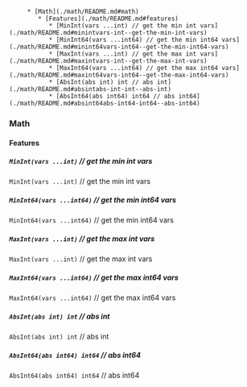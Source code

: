 <!--ts-->
         * [Math](./math/README.md#math)
            * [Features](./math/README.md#features)
               * [MinInt(vars ...int) // get the min int vars](./math/README.md#minintvars-int--get-the-min-int-vars)
               * [MinInt64(vars ...int64) // get the min int64 vars](./math/README.md#minint64vars-int64--get-the-min-int64-vars)
               * [MaxInt(vars ...int) // get the max int vars](./math/README.md#maxintvars-int--get-the-max-int-vars)
               * [MaxInt64(vars ...int64) // get the max int64 vars](./math/README.md#maxint64vars-int64--get-the-max-int64-vars)
               * [AbsInt(abs int) int // abs int](./math/README.md#absintabs-int-int--abs-int)
               * [AbsInt64(abs int64) int64 // abs int64](./math/README.md#absint64abs-int64-int64--abs-int64)

<!-- Added by: runner, at: Sat Apr 10 10:01:02 UTC 2021 -->

<!--te-->
### Math

#### Features

##### `MinInt(vars ...int)` // get the min int vars

`MinInt(vars ...int)` // get the min int vars

##### `MinInt64(vars ...int64)` // get the min int64 vars

`MinInt64(vars ...int64)` // get the min int64 vars

##### `MaxInt(vars ...int)` // get the max int vars

`MaxInt(vars ...int)` // get the max int vars

##### `MaxInt64(vars ...int64)` // get the max int64 vars

`MaxInt64(vars ...int64)` // get the max int64 vars

##### `AbsInt(abs int) int` // abs int

`AbsInt(abs int) int` // abs int

##### `AbsInt64(abs int64) int64` // abs int64

`AbsInt64(abs int64) int64` // abs int64
